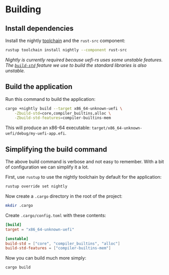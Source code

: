 # Building

## Install dependencies

Install the nightly [toolchain] and the `rust-src` component:
```sh
rustup toolchain install nightly --component rust-src
```

_Nightly is currently required because uefi-rs uses some unstable
features. The [`build-std`] feature we use to build the standard
libraries is also unstable._

## Build the application

Run this command to build the application:

```sh
cargo +nightly build --target x86_64-unknown-uefi \
    -Zbuild-std=core,compiler_builtins,alloc \
    -Zbuild-std-features=compiler-builtins-mem
```

This will produce an x86-64 executable:
`target/x86_64-unknown-uefi/debug/my-uefi-app.efi`.

[toolchain]: https://rust-lang.github.io/rustup/concepts/toolchains.html
[`build-std`]: https://doc.rust-lang.org/nightly/cargo/reference/unstable.html#build-std

## Simplifying the build command

The above build command is verbose and not easy to remember. With a bit
of configuration we can simplify it a lot.

First, use `rustup` to use the nightly toolchain by default for the
application:

```sh
rustup override set nightly
```

Now create a `.cargo` directory in the root of the project:

```sh
mkdir .cargo
```

Create `.cargo/config.toml` with these contents:

```toml
[build]
target = "x86_64-unknown-uefi"

[unstable]
build-std = ["core", "compiler_builtins", "alloc"]
build-std-features = ["compiler-builtins-mem"]
```

Now you can build much more simply:

```sh
cargo build
```
